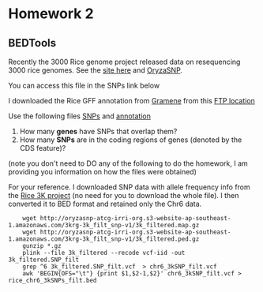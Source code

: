 Homework 2
==========


BEDTools
--------

Recently the 3000 Rice genome project released data on resequencing
3000 rice genomes. See the [site
here](http://blog.dnanexus.com/tag/3000-rice-genomes-project/) and
[OryzaSNP](http://www.oryzasnp.org/).

You can access this file in the SNPs link below

I downloaded  the Rice GFF annotation from [Gramene](http://gramene.org) from this [FTP location](ftp://ftp.gramene.org/pub/gramene/release47/data/gff3/oryza_sativa/Oryza_sativa.IRGSP-1.0.27.chromosome.6.gff3.gz)

Use the following files [SNPs](/data/rice_chr6_3kSNPs_filt.bed.gz) and [annotation](/data/Oryza_sativa.IRGSP-1.0.27.chromosome.6.gff3.gz)

1. How many __genes__ have SNPs that overlap them?
2. How many __SNPs__ are in the coding regions of genes (denoted by the CDS feature)?


(note you don't need to DO any of the following to do the homework, I am providing you information on how the files were obtained)

For your reference. I downloaded SNP data with allele frequency info from the [Rice 3K project](http://s3.amazonaws.com/3kricegenome/reduced/NB-snp.frqx.gz) (no need for you to download the whole file). I then converted it to BED format and retained only the Chr6 data.
```shell
    wget http://oryzasnp-atcg-irri-org.s3-website-ap-southeast-1.amazonaws.com/3krg-3k_filt_snp-v1/3k_filtered.map.gz
    wget http://oryzasnp-atcg-irri-org.s3-website-ap-southeast-1.amazonaws.com/3krg-3k_filt_snp-v1/3k_filtered.ped.gz
    gunzip *.gz
    plink --file 3k_filtered --recode vcf-iid -out 3k_filtered.SNP_filt
    grep ^6 3k_filtered.SNP_filt.vcf  > chr6_3kSNP_filt.vcf
    awk 'BEGIN{OFS="\t"} {print $1,$2-1,$2}' chr6_3kSNP_filt.vcf > rice_chr6_3kSNPs_filt.bed
```
